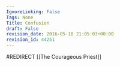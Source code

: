 ```yaml
---
IgnoreLinking: False
Tags: None
Title: Confusion
draft: False
revision_date: 2016-05-18 21:05:03+00:00
revision_id: 44251
---
```


#REDIRECT [[The Courageous Priest]]
